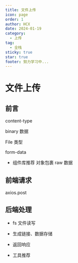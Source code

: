 ```yaml
---
title: 文件上传
icon: page
order: 1
author: HCX
date: 2024-01-19
category:
  - 上传
tag:
  - 全栈
sticky: true
star: true
footer: 努力学习中...
---
```


# 文件上传

## 前言



content-type

binary 数据

File 类型

form-data

- 组件库推荐 对象包裹 raw 数据

## 前端请求

axios.post

## 后端处理

- fs 文件读写
- 生成链接、数据存储
- 返回响应

- 工具推荐
